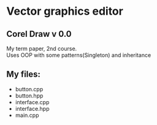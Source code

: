 # Vector graphics editor
## Corel Draw v 0.0   
My term paper, 2nd course.   
Uses OOP with some patterns(Singleton) and inheritance   
## My files:  
* button.cpp
* button.hpp
* interface.cpp
* interface.hpp
* main.cpp

